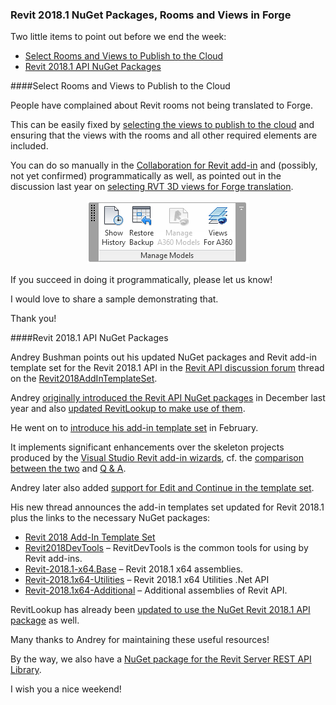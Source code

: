 <head>
<meta http-equiv="Content-Type" content="text/html; charset=utf-8">
<link rel="stylesheet" type="text/css" href="bc.css">
<!--
<script src="run_prettify.js" type="text/javascript"></script>
<script src="https://google-code-prettify.googlecode.com/svn/loader/run_prettify.js" type="text/javascript"></script>
-->
<script src="https://cdn.rawgit.com/google/code-prettify/master/loader/run_prettify.js" type="text/javascript"></script>
</head>

<!---

- [Select Views to Publish to the Cloud](https://knowledge.autodesk.com/support/revit-products/learn-explore/caas/CloudHelp/cloudhelp/2016/ENU/Revit-CAR/files/GUID-09FBF9E2-6ECF-447D-8FA8-12AB16495BC3-htm.html)
  Collaboration for Revit
  Flora Gu commented on  Customer Incident DERI-4007 [[get properties] Revit Rooms not extract, unless visible on a view]
  According to the Revit extractor team, customers need to select views to publish to cloud explictly. But looks like most of the users are not aware of that. Please see this instruction document: https://knowledge.autodesk.com/support/revit-products/learn-explore/caas/CloudHelp/cloudhelp/2016/ENU/Revit-CAR/files/GUID-09FBF9E2-6ECF-447D-8FA8-12AB16495BC3-htm.html
  If the views are not selected in the Revit model, it won't be extracted, and we have no ways to do show the data they need.
  Please make sure the customers select the views with the rooms or other elements they need according to the document above.

- 13323030 [Revit2018AddInTemplateSet]
  https://forums.autodesk.com/t5/revit-api-forum/revit2018addintemplateset/m-p/7331376

Select Rooms and Views to Publish to the Cloud #RevitAPI @AutodeskRevit #bim #dynamobim @AutodeskForge #ForgeDevCon http://bit.ly/forge_view_nuget
Updated #RevitAPI 2018.1 NuGet packages @AutodeskRevit #bim #dynamobim @AutodeskForge #ForgeDevCon http://bit.ly/forge_view_nuget

Two little items to point out before we end the week
&ndash; Select Rooms and Views to Publish to the Cloud
&ndash; Revit 2018.1 API NuGet Packages...

--->

### Revit 2018.1 NuGet Packages, Rooms and Views in Forge

Two little items to point out before we end the week:

- [Select Rooms and Views to Publish to the Cloud](#2)
- [Revit 2018.1 API NuGet Packages](#3)

####<a name="2"></a>Select Rooms and Views to Publish to the Cloud

People have complained about Revit rooms not being translated to Forge.

This can be easily fixed
by [selecting the views to publish to the cloud](https://knowledge.autodesk.com/support/revit-products/learn-explore/caas/CloudHelp/cloudhelp/2016/ENU/Revit-CAR/files/GUID-09FBF9E2-6ECF-447D-8FA8-12AB16495BC3-htm.html) and
ensuring that the views with the rooms and all other required elements are included.

You can do so manually in
the [Collaboration for Revit add-in](http://help.autodesk.com/view/RVT/2017/ENU/?guid=GUID-95DA7950-294A-442F-B82A-218E45D79C66) and
(possibly, not yet confirmed) programmatically as well, as pointed out in the discussion last year
on [selecting RVT 3D views for Forge translation](http://thebuildingcoder.typepad.com/blog/2016/07/selecting-views-for-forge-translation.html).

<center>
<img src="img/c4r_views_for_a360.png" alt="C4R Views for Forge" width="259"/>
</center>

If you succeed in doing it programmatically, please let us know!

I would love to share a sample demonstrating that.

Thank you!


####<a name="3"></a>Revit 2018.1 API NuGet Packages

Andrey Bushman points out his updated NuGet packages and Revit add-in template set for the Revit 2018.1 API in 
the [Revit API discussion forum](http://forums.autodesk.com/t5/revit-api-forum/bd-p/160) thread on 
the [Revit2018AddInTemplateSet](https://forums.autodesk.com/t5/revit-api-forum/revit2018addintemplateset/m-p/7331376).

Andrey [originally introduced the Revit API NuGet packages](http://thebuildingcoder.typepad.com/blog/2016/12/nuget-revit-api-package.html) in December last year and
also [updated RevitLookup to make use of them](http://thebuildingcoder.typepad.com/blog/2016/12/nuget-revit-api-package.html#3).

He went on to [introduce his add-in template set](http://thebuildingcoder.typepad.com/blog/2017/02/new-visual-studio-2015-templates-for-revit-add-ins.html) in
February.

It implements significant enhancements over the skeleton projects produced by
the [Visual Studio Revit add-in wizards](http://thebuildingcoder.typepad.com/blog/about-the-author.html#5.20), cf.
the [comparison between the two](http://thebuildingcoder.typepad.com/blog/2017/02/new-visual-studio-2015-templates-for-revit-add-ins.html#3)
and [Q &amp; A](http://thebuildingcoder.typepad.com/blog/2017/02/new-visual-studio-2015-templates-for-revit-add-ins.html#4).

Andrey later also added [support for Edit and Continue in the template set](http://thebuildingcoder.typepad.com/blog/2017/02/add-in-templates-supporting-edit-and-continue.html).

His new thread announces the add-in templates set updated for Revit 2018.1 plus the links to the necessary NuGet packages:

- [Revit 2018 Add-In Template Set](https://github.com/Andrey-Bushman/Revit2018AddInTemplateSet)
- [Revit2018DevTools](https://www.nuget.org/packages/Revit2018DevTools) &ndash; RevitDevTools is the common tools for using by Revit add-ins.
- [Revit-2018.1-x64.Base](https://www.nuget.org/packages/Revit-2018.1-x64.Base) &ndash; Revit 2018.1 x64 assemblies.
- [Revit-2018.1x64-Utilities](https://www.nuget.org/packages/Revit-2018.1x64-Utilities) &ndash; Revit 2018.1 x64 Utilities .Net API
- [Revit-2018.1x64-Additional](https://www.nuget.org/packages/Revit-2018.1x64-Additional) &ndash; Additional assemblies of Revit API.

RevitLookup has already
been [updated to use the NuGet Revit 2018.1 API package](http://thebuildingcoder.typepad.com/blog/2017/08/edge-loop-point-reference-plane-and-column-line.html#2) as well.

Many thanks to Andrey for maintaining these useful resources!

By the way, we also have
a [NuGet package for the Revit Server REST API Library](http://thebuildingcoder.typepad.com/blog/2017/02/revitserverapilib-truss-members-and-layers.html#2).

I wish you a nice weekend!

